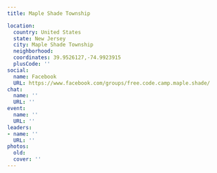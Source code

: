 ```yaml
---
title: Maple Shade Township

location:
  country: United States
  state: New Jersey
  city: Maple Shade Township
  neighborhood: 
  coordinates: 39.9526127,-74.9923915
  plusCode: ''
social:
  name: Facebook
  URL: https://www.facebook.com/groups/free.code.camp.maple.shade/
chat:
  name: ''
  URL: ''
event:
  name: ''
  URL: ''
leaders:
- name: ''
  URL: ''
photos:
  old: 
  cover: ''
---
```

